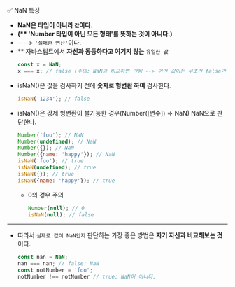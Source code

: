 ✅ NaN 특징

* <b>NaN은 타입이 아니라 `값`이다.</b>
* <b>(** 'Number 타입이 아닌 모든 형태'를 뜻하는 것이 아니다.)</b>
* ----> `'실패한 연산'`이다.
* ** 자바스립트에서 <b>자신과 동등하다고 여기지 않는</b> `유일한 값`
  ```javascript
  const x = NaN;
  x === x; // false (주의: NaN과 비교하면 안됨 --> 어떤 값이든 무조건 false가 나오기 때문)
  ```
* isNaN()은 값을 검사하기 전에 <b>숫자로 형변환 하여</b> 검사한다.
  ```javascript
  isNaN('1234'); // false
  ```
* isNaN()은 강제 형변환이 불가능한 경우(Number([변수]) => NaN) NaN으로 판단한다.
  ```javascript
  Number('foo'); // NaN
  Number(undefined); // NaN
  Number({}); // NaN
  Number({name: 'happy'}); // NaN
  isNaN('foo'); // true
  isNaN(undefined); // true
  isNaN({}); // true
  isNaN({name: 'happy'}); // true
  ``` 
  * 0의 경우 주의
    ```javascript
    Number(null); // 0
    isNaN(null); // false
    ```

<hr />

* 따라서 `실제로 값이 NaN인지` 판단하는 가장 좋은 방법은 <b>자기 자신과 비교해보는 것</b>이다.
  ```javascript
  const nan = NaN;
  nan === nan; // false: NaN
  const notNumber = 'foo';
  notNumber !== notNumber // true: NaN이 아니다. 
  ```